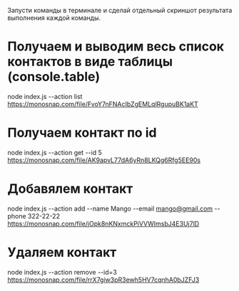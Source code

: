 Запусти команды в терминале и сделай отдельный скриншот результата выполнения
каждой команды.

# Получаем и выводим весь список контактов в виде таблицы (console.table)

node index.js --action list
https://monosnap.com/file/FvoY7nFNAcIbZgEMLqlRgupuBK1aKT

# Получаем контакт по id

node index.js --action get --id 5
https://monosnap.com/file/AK9apvL77dA6yRn8LKQg6Rfg5EE90s

# Добавялем контакт

node index.js --action add --name Mango --email mango@gmail.com --phone 322-22-22
https://monosnap.com/file/jOpk8nKNxmckPiVVWImsbJ4E3Uj7lD

# Удаляем контакт

node index.js --action remove --id=3
https://monosnap.com/file/rrX7giw3pR3ewh5HV7cqnhA0bJZFJ3
